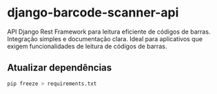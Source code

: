 # django-barcode-scanner-api
API Django Rest Framework para leitura eficiente de códigos de barras. Integração simples e documentação clara. Ideal para aplicativos que exigem funcionalidades de leitura de códigos de barras.

## Atualizar dependências
```sh
pip freeze > requirements.txt
```
